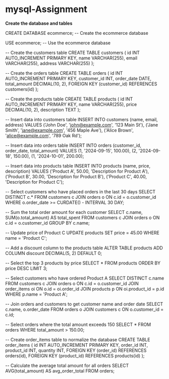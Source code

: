 # mysql-Assignment

**Create the database and tables**

CREATE DATABASE ecommerce; -- Create the ecommerce database

USE ecommerce;  -- Use the ecommerce database

-- Create the customers table
CREATE TABLE customers (
    id INT AUTO_INCREMENT PRIMARY KEY,
    name VARCHAR(255),
    email VARCHAR(255),
    address VARCHAR(255)
);

-- Create the orders table
CREATE TABLE orders (
    id INT AUTO_INCREMENT PRIMARY KEY,
    customer_id INT,
    order_date DATE,
    total_amount DECIMAL(10, 2),
    FOREIGN KEY (customer_id) REFERENCES customers(id)
);

-- Create the products table
CREATE TABLE products (
    id INT AUTO_INCREMENT PRIMARY KEY,
    name VARCHAR(255),
    price DECIMAL(10, 2),
    description TEXT
);

-- Insert data into customers table
INSERT INTO customers (name, email, address)
VALUES ('John Doe', 'john@example.com', '123 Main St'),
       ('Jane Smith', 'jane@example.com', '456 Maple Ave'),
       ('Alice Brown', 'alice@example.com', '789 Oak Rd');

-- Insert data into orders table
INSERT INTO orders (customer_id, order_date, total_amount)
VALUES (1, '2024-09-15', 100.00),
       (2, '2024-09-18', 150.00),
       (1, '2024-10-01', 200.00);

-- Insert data into products table
INSERT INTO products (name, price, description)
VALUES ('Product A', 50.00, 'Description for Product A'),
       ('Product B', 30.00, 'Description for Product B'),
       ('Product C', 40.00, 'Description for Product C');


-- Select customers who have placed orders in the last 30 days
SELECT DISTINCT c.*
FROM customers c
JOIN orders o ON c.id = o.customer_id
WHERE o.order_date >= CURDATE() - INTERVAL 30 DAY;

-- Sum the total order amount for each customer
SELECT c.name, SUM(o.total_amount) AS total_spent
FROM customers c
JOIN orders o ON c.id = o.customer_id
GROUP BY c.name;

-- Update price of Product C
UPDATE products
SET price = 45.00
WHERE name = 'Product C';

-- Add a discount column to the products table
ALTER TABLE products
ADD COLUMN discount DECIMAL(5, 2) DEFAULT 0;

-- Select the top 3 products by price
SELECT * 
FROM products
ORDER BY price DESC
LIMIT 3;

-- Select customers who have ordered Product A
SELECT DISTINCT c.name
FROM customers c
JOIN orders o ON c.id = o.customer_id
JOIN order_items oi ON o.id = oi.order_id
JOIN products p ON oi.product_id = p.id
WHERE p.name = 'Product A';

-- Join orders and customers to get customer name and order date
SELECT c.name, o.order_date
FROM orders o
JOIN customers c ON o.customer_id = c.id;

-- Select orders where the total amount exceeds 150
SELECT * 
FROM orders
WHERE total_amount > 150.00;

-- Create order_items table to normalize the database
CREATE TABLE order_items (
    id INT AUTO_INCREMENT PRIMARY KEY,
    order_id INT,
    product_id INT,
    quantity INT,
    FOREIGN KEY (order_id) REFERENCES orders(id),
    FOREIGN KEY (product_id) REFERENCES products(id)
);

-- Calculate the average total amount for all orders
SELECT AVG(total_amount) AS avg_order_total
FROM orders;
